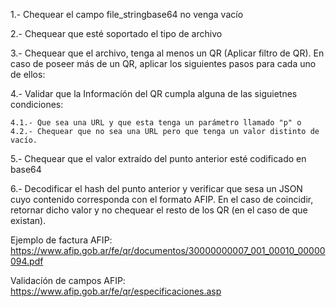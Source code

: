 1.- Chequear el campo file_stringbase64 no venga vacío

2.- Chequear que esté soportado el tipo de archivo

3.- Chequear que el archivo, tenga al menos un QR (Aplicar filtro de QR). 
	En caso de poseer más de un QR, aplicar los siguientes pasos para cada uno de ellos:

4.- Validar que la Informacíón del QR cumpla alguna de las siguietnes condiciones:

	4.1.- Que sea una URL y que esta tenga un parámetro llamado "p" o
	4.2.- Chequear que no sea una URL pero que tenga un valor distinto de vacío.
	
5.- Chequear que el valor extraído del punto anterior esté codificado en base64

6.- Decodificar el hash del punto anterior y verificar que sesa un JSON cuyo
	contenido corresponda con el formato AFIP. En el caso de coincidir, retornar 
	dicho valor y no chequear el resto de los QR (en el caso de que existan).
	
	
	
Ejemplo de factura AFIP:
	https://www.afip.gob.ar/fe/qr/documentos/30000000007_001_00010_00000094.pdf
	
Validacíón de campos AFIP:
	https://www.afip.gob.ar/fe/qr/especificaciones.asp